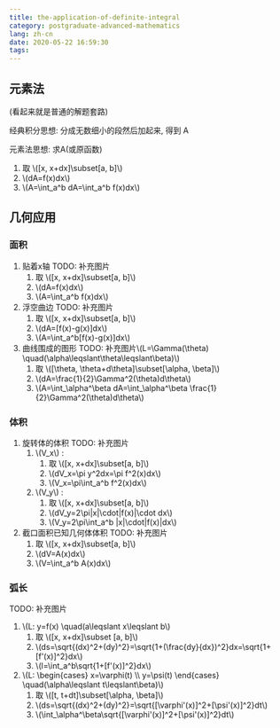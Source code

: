 ```yaml
---
title: the-application-of-definite-integral
category: postgraduate-advanced-mathematics
lang: zh-cn
date: 2020-05-22 16:59:30
tags:
---
```


## 元素法

(看起来就是普通的解题套路)

经典积分思想: 分成无数细小的段然后加起来, 得到 A

元素法思想: 
求A(或原函数)
1. 取 \\([x, x+dx]\subset[a, b]\\)
2. \\(dA=f(x)dx\\)
3. \\(A=\int_a^b dA=\int_a^b f(x)dx\\)

## 几何应用

### 面积

1. 贴着x轴 TODO: 补充图片
   1. 取 \\([x, x+dx]\subset[a, b]\\)
   2. \\(dA=f(x)dx\\)
   3. \\(A=\int_a^b f(x)dx\\)
2. 浮空曲边 TODO: 补充图片
   1. 取 \\([x, x+dx]\subset[a, b]\\)
   2. \\(dA=[f(x)-g(x)]dx\\)
   3. \\(A=\int_a^b[f(x)-g(x)]dx\\)
3. 曲线围成的图形 TODO: 补充图片\\(L=\Gamma(\theta) \quad(\alpha\leqslant\theta\leqslant\beta)\\)
   1. 取 \\([\theta, \theta+d\theta]\subset[\alpha, \beta]\\)
   2. \\(dA=\frac{1}{2}\Gamma^2(\theta)d\theta\\)
   3. \\(A=\int_\alpha^\beta dA=\int_\alpha^\beta \frac{1}{2}\Gamma^2(\theta)d\theta\\)

### 体积

1. 旋转体的体积 TODO: 补充图片
   1. \\(V_x\\) :
      1. 取 \\([x, x+dx]\subset[a, b]\\)
      2. \\(dV_x=\pi y^2dx=\pi f^2(x)dx\\)
      3. \\(V_x=\pi\int_a^b f^2(x)dx\\)
   2. \\(V_y\\) :
      1. 取 \\([x, x+dx]\subset[a, b]\\)
      2. \\(dV_y=2\pi|x|\cdot|f(x)|\cdot dx\\)
      3. \\(V_y=2\pi\int_a^b |x|\cdot|f(x)|dx\\)
2. 截口面积已知几何体体积 TODO: 补充图片
   1. 取 \\([x, x+dx]\subset[a, b]\\)
   2. \\(dV=A(x)dx\\)
   3. \\(V=\int_a^b A(x)dx\\)

### 弧长

TODO: 补充图片
1. \\(L: y=f(x) \quad(a\leqslant x\leqslant b\\)
   1. 取 \\([x, x+dx]\subset [a, b]\\)
   2. \\(ds=\sqrt{(dx)^2+(dy)^2}=\sqrt{1+(\frac{dy}{dx})^2}dx=\sqrt{1+[f'(x)]^2}dx\\)
   3. \\(l=\int_a^b\sqrt{1+[f'(x)]^2}dx\\)
2. \\(L: \begin{cases} x=\varphi(t) \\\ y=\psi(t) \end{cases} \quad(\alpha\leqslant t\leqslant\beta)\\)
   1. 取 \\([t, t+dt]\subset[\alpha, \beta]\\)
   2. \\(ds=\sqrt{(dx)^2+(dy)^2}=\sqrt{[\varphi'(x)]^2+[\psi'(x)]^2}dt\\)
   3. \\(\int_\alpha^\beta\sqrt{[\varphi'(x)]^2+[\psi'(x)]^2}dt\\)